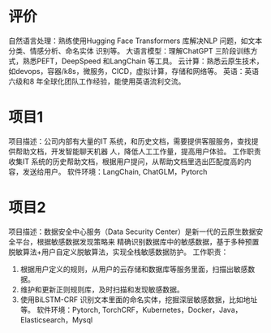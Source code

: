 # 评价 
自然语言处理：熟练使用Hugging Face Transformers 库解决NLP 问题，如文本分类、情感分析、命名实体
识别等。
大语言模型：理解ChatGPT 三阶段训练方式，熟悉PEFT，DeepSpeed 和LangChain 等工具。
云计算：熟悉云原生技术，如devops，容器/k8s，微服务，CICD，虚拟计算，存储和网络等。
英语：英语六级和8 年全球化团队工作经验，能使用英语流利交流。


# 项目1

项目描述：公司内部有大量的IT 系统，和历史文档，需要提供客服服务，查找提供帮助文档，开发智能聊天机器
人，降低人工工作量，提高用户体验。
工作职责
收集IT 系统的历史帮助文档，根据用户提问，从帮助文档里选出匹配度高的内容，发送给用户。
软件环境：LangChain, ChatGLM，Pytorch



# 项目2
项目描述：数据安全中心服务（Data Security Center）是新一代的云原生数据安全平台，根据敏感数据发现策略来
精确识别数据库中的敏感数据，基于多种预置脱敏算法+用户自定义脱敏算法，实现全栈敏感数据防护。
工作职责：
1. 根据用户定义的规则，从用户的云存储和数据库等服务里面，扫描出敏感数据。
2. 维护和更新正则规则库，及时扫描和发现敏感数据。
3. 使用BiLSTM-CRF 识别文本里面的命名实体，挖掘深层敏感数据，比如地址等。
软件环境：Pytorch, TorchCRF，Kubernetes，Docker，Java，Elasticsearch，Mysql
